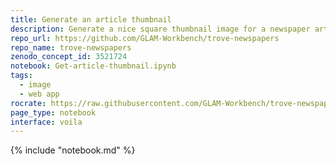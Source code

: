 ```yaml
---
title: Generate an article thumbnail
description: Generate a nice square thumbnail image for a newspaper article.
repo_url: https://github.com/GLAM-Workbench/trove-newspapers
repo_name: trove-newspapers
zenodo_concept_id: 3521724
notebook: Get-article-thumbnail.ipynb
tags:
  - image
  - web app
rocrate: https://raw.githubusercontent.com/GLAM-Workbench/trove-newspapers/master/ro-crate-metadata.json
page_type: notebook
interface: voila
---
```


{% include "notebook.md" %}

